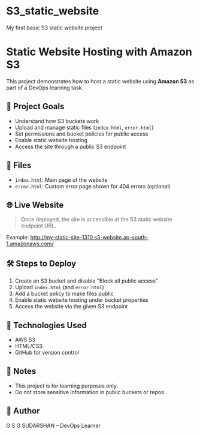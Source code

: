 # S3_static_website
My first basic S3 static website project
# Static Website Hosting with Amazon S3

This project demonstrates how to host a static website using **Amazon S3** as part of a DevOps learning task.

## 🚀 Project Goals

- Understand how S3 buckets work
- Upload and manage static files (`index.html`, `error.html`)
- Set permissions and bucket policies for public access
- Enable static website hosting
- Access the site through a public S3 endpoint

## 📂 Files

- `index.html`: Main page of the website
- `error.html`: Custom error page shown for 404 errors (optional)

## 🌐 Live Website

> Once deployed, the site is accessible at the S3 static website endpoint URL.

Example:
http://my-static-site-1310.s3-website.ap-south-1.amazonaws.com/


## 🛠️ Steps to Deploy

1. Create an S3 bucket and disable "Block all public access"
2. Upload `index.html` (and `error.html`)
3. Add a bucket policy to make files public
4. Enable static website hosting under bucket properties
5. Access the website via the given S3 endpoint

## 📘 Technologies Used

- AWS S3
- HTML/CSS
- GitHub for version control

## 📌 Notes

- This project is for learning purposes only.
- Do not store sensitive information in public buckets or repos.

## 🙌 Author

G S G SUDARSHAN – DevOps Learner
